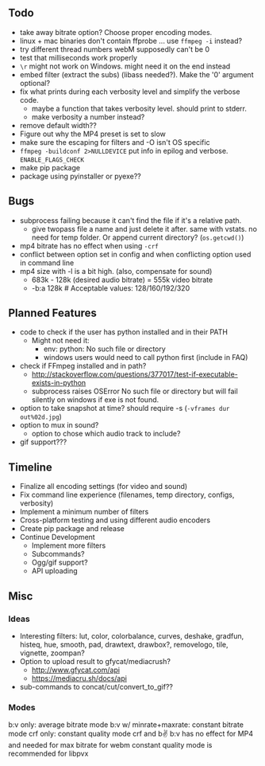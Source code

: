 ## Todo

- take away bitrate option? Choose proper encoding modes.
- linux + mac binaries don't contain ffprobe ... use `ffmpeg -i` instead?
- try different thread numbers webM supposedly can't be 0
- test that milliseconds work properly
- `\r` might not work on Windows. might need it on the end instead
- embed filter (extract the subs) (libass needed?). Make the '0' argument optional?
- fix what prints during each verbosity level and simplify the verbose code.
  - maybe a function that takes verbosity level. should print to stderr.
  - make verbosity a number instead?
- remove default width??
- Figure out why the MP4 preset is set to slow
- make sure the escaping for filters and -O isn't OS specific
- `ffmpeg -buildconf 2>NULLDEVICE` put info in epilog and verbose. `ENABLE_FLAGS_CHECK`
- make pip package
- package using pyinstaller or pyexe??

## Bugs
- subprocess failing because it can't find the file if it's a relative path.
  - give twopass file a name and just delete it after. same with vstats. no need for temp folder. Or append current directory? (`os.getcwd()`)
- mp4 bitrate has no effect when using `-crf`
- conflict between option set in config and when conflicting option used in command line
- mp4 size with -l is a bit high. (also, compensate for sound)
  - 683k - 128k (desired audio bitrate) = 555k video bitrate
  - -b:a 128k # Acceptable values: 128/160/192/320

## Planned Features

- code to check if the user has python installed and in their PATH
  - Might not need it:
    - env: python: No such file or directory
    - windows users would need to call python first (include in FAQ)
- check if FFmpeg installed and in path?
  - http://stackoverflow.com/questions/377017/test-if-executable-exists-in-python
  - subprocess raises OSError No such file or directory but will fail silently on windows if exe is not found.
- option to take snapshot at time? should require -s (`-vframes dur out%02d.jpg`)
- option to mux in sound?
  - option to chose which audio track to include?
- gif support???

## Timeline

- Finalize all encoding settings (for video and sound)
- Fix command line experience (filenames, temp directory, configs, verbosity)
- Implement a minimum number of filters
- Cross-platform testing and using different audio encoders
- Create pip package and release
- Continue Development
  - Implement more filters
  - Subcommands?
  - Ogg/gif support?
  - API uploading

## Misc

### Ideas

- Interesting filters: lut, color, colorbalance, curves, deshake, gradfun,
histeq, hue, smooth, pad, drawtext, drawbox?, removelogo, tile, vignette, zoompan?
- Option to upload result to gfycat/mediacrush?
   - http://www.gfycat.com/api
   - https://mediacru.sh/docs/api
- sub-commands to concat/cut/convert_to_gif??

### Modes
  b:v only: average bitrate mode
  b:v w/ minrate+maxrate: constant bitrate mode
  crf only: constant quality mode
  crf and b:v: b:v has no effect for MP4 and needed for max bitrate for webm
  constant quality mode is recommended for libpvx
